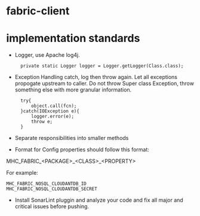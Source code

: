 # fabric-client

# implementation standards
- Logger, use Apache log4j.

        private static Logger logger = Logger.getLogger(Class.class);

- Exception Handling
    catch, log then throw again. Let all exceptions propogate upstream to caller.
    Do not throw Super class Exception, throw something else with more granular information.
    
        try{
            object.call(fcn);
        }catch(IOException e){
            logger.error(e);
            throw e;
        }

- Separate responsibilities into smaller methods

- Format for Config properties should follow this format:

MHC_FABRIC_\<PACKAGE\>\_\<CLASS>_\<PROPERTY>

For example:

    MHC_FABRIC_NOSQL_CLOUDANTDB_ID
    MHC_FABRIC_NOSQL_CLOUDANTDB_SECRET
    
- Install SonarLint pluggin and analyze your code and fix all major and critical issues before pushing.

